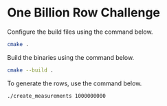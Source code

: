 # One Billion Row Challenge
Configure the build files using the command below.
```bash
cmake .
```
Build the binaries using the command below.

```bash
cmake --build .
```

To generate the rows, use the command below.
```bash
./create_measurements 1000000000 
```